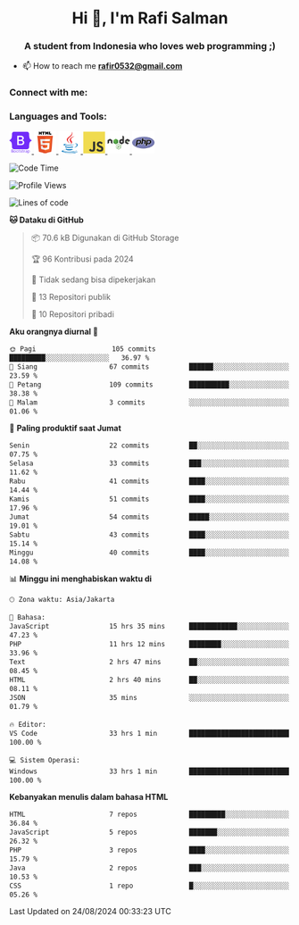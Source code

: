 <h1 align="center">Hi 👋, I'm Rafi Salman</h1>
<h3 align="center">A student from Indonesia who loves web programming ;)</h3>

- 📫 How to reach me **rafir0532@gmail.com**

<h3 align="left">Connect with me:</h3>
<p align="left">
</p>

<h3 align="left">Languages and Tools:</h3>
<p align="left"> <a href="https://getbootstrap.com" target="_blank" rel="noreferrer"> <img src="https://raw.githubusercontent.com/devicons/devicon/master/icons/bootstrap/bootstrap-plain-wordmark.svg" alt="bootstrap" width="40" height="40"/> </a> <a href="https://www.w3.org/html/" target="_blank" rel="noreferrer"> <img src="https://raw.githubusercontent.com/devicons/devicon/master/icons/html5/html5-original-wordmark.svg" alt="html5" width="40" height="40"/> </a> <a href="https://www.java.com" target="_blank" rel="noreferrer"> <img src="https://raw.githubusercontent.com/devicons/devicon/master/icons/java/java-original.svg" alt="java" width="40" height="40"/> </a> <a href="https://developer.mozilla.org/en-US/docs/Web/JavaScript" target="_blank" rel="noreferrer"> <img src="https://raw.githubusercontent.com/devicons/devicon/master/icons/javascript/javascript-original.svg" alt="javascript" width="40" height="40"/> </a> <a href="https://nodejs.org" target="_blank" rel="noreferrer"> <img src="https://raw.githubusercontent.com/devicons/devicon/master/icons/nodejs/nodejs-original-wordmark.svg" alt="nodejs" width="40" height="40"/> </a> <a href="https://www.php.net" target="_blank" rel="noreferrer"> <img src="https://raw.githubusercontent.com/devicons/devicon/master/icons/php/php-original.svg" alt="php" width="40" height="40"/> </a> </p>

<!--START_SECTION:waka-->
![Code Time](http://img.shields.io/badge/Code%20Time-57%20hrs%2022%20mins-blue)

![Profile Views](http://img.shields.io/badge/Profil%20dilihat-24-blue)

![Lines of code](https://img.shields.io/badge/Sejak%20Hello%20World%20aku%20telah%20menulis-467.8%20thousand%20baris%20kode-blue)

**🐱 Dataku di GitHub** 

> 📦 70.6 kB Digunakan di GitHub Storage 
 > 
> 🏆 96 Kontribusi pada 2024
 > 
> 🚫 Tidak sedang bisa dipekerjakan
 > 
> 📜 13 Repositori publik 
 > 
> 🔑 10 Repositori pribadi 
 > 
**Aku orangnya diurnal 🐤** 

```text
🌞 Pagi                   105 commits         █████████░░░░░░░░░░░░░░░░   36.97 % 
🌆 Siang                  67 commits          ██████░░░░░░░░░░░░░░░░░░░   23.59 % 
🌃 Petang                 109 commits         ██████████░░░░░░░░░░░░░░░   38.38 % 
🌙 Malam                  3 commits           ░░░░░░░░░░░░░░░░░░░░░░░░░   01.06 % 
```
📅 **Paling produktif saat Jumat** 

```text
Senin                    22 commits          ██░░░░░░░░░░░░░░░░░░░░░░░   07.75 % 
Selasa                   33 commits          ███░░░░░░░░░░░░░░░░░░░░░░   11.62 % 
Rabu                     41 commits          ████░░░░░░░░░░░░░░░░░░░░░   14.44 % 
Kamis                    51 commits          ████░░░░░░░░░░░░░░░░░░░░░   17.96 % 
Jumat                    54 commits          █████░░░░░░░░░░░░░░░░░░░░   19.01 % 
Sabtu                    43 commits          ████░░░░░░░░░░░░░░░░░░░░░   15.14 % 
Minggu                   40 commits          ████░░░░░░░░░░░░░░░░░░░░░   14.08 % 
```


📊 **Minggu ini menghabiskan waktu di** 

```text
🕑︎ Zona waktu: Asia/Jakarta

💬 Bahasa: 
JavaScript               15 hrs 35 mins      ████████████░░░░░░░░░░░░░   47.23 % 
PHP                      11 hrs 12 mins      ████████░░░░░░░░░░░░░░░░░   33.96 % 
Text                     2 hrs 47 mins       ██░░░░░░░░░░░░░░░░░░░░░░░   08.45 % 
HTML                     2 hrs 40 mins       ██░░░░░░░░░░░░░░░░░░░░░░░   08.11 % 
JSON                     35 mins             ░░░░░░░░░░░░░░░░░░░░░░░░░   01.79 % 

🔥 Editor: 
VS Code                  33 hrs 1 min        █████████████████████████   100.00 % 

💻 Sistem Operasi: 
Windows                  33 hrs 1 min        █████████████████████████   100.00 % 
```

**Kebanyakan menulis dalam bahasa HTML** 

```text
HTML                     7 repos             █████████░░░░░░░░░░░░░░░░   36.84 % 
JavaScript               5 repos             ███████░░░░░░░░░░░░░░░░░░   26.32 % 
PHP                      3 repos             ████░░░░░░░░░░░░░░░░░░░░░   15.79 % 
Java                     2 repos             ███░░░░░░░░░░░░░░░░░░░░░░   10.53 % 
CSS                      1 repo              █░░░░░░░░░░░░░░░░░░░░░░░░   05.26 % 
```




 Last Updated on 24/08/2024 00:33:23 UTC
<!--END_SECTION:waka-->
